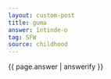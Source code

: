 ```yaml
---
layout: custom-post
title: guma
answer: întinde-o
tag: SFW
source: childhood
---
```


{{ page.answer | answerify }}
